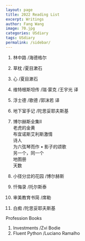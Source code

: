 ```yaml
---
layout: page
title: 2022 Reading List
excerpt: Writings
author: Fang Wang
image: 70.jpg
categories: USdiary
tags: USdiary
permalink: /sidebar/
---
```


1. 林中路 /海德格尔
2. 草枕 /夏目漱石
3. 心 /夏目漱石
4. 维特根斯坦传 /瑞·蒙克 /王宇光 译
5. 浮士德 /歌德 /郭沫若 译
6. 地下室手记 /陀思妥耶夫斯基

7. 博尔赫斯全集II    
   老虎的金黄     
   布宜诺斯艾利斯激情     
   诗人    
   为六弦琴而作 • 影子的颂歌    
   另一个，同一个      
   地图册     
   天数     
   
8. 小径分岔的花园 /博尔赫斯
9. 忏悔录 /托尔斯泰
10. 审美教育书简 /席勒
11.  白痴 /陀思妥耶夫斯基


Profession Books
1. Investments /Zvi Bodie
2. Fluent Python /Luciano Ramalho
